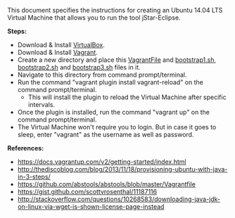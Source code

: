 This document specifies the instructions for creating an Ubuntu 14.04 LTS Virtual Machine that allows you to run the tool jStar-Eclipse.<br/>

<b>Steps:</b>

* Download & Install [VirtualBox](https://www.virtualbox.org/wiki/Downloads).<br/>
* Download & Install [Vagrant](https://www.vagrantup.com/downloads.html).<br/>
* Create a new directory and place this [VagrantFile](https://github.com/SoftwareEngineeringToolDemos/FSE-2011-jstar-eclipse/blob/master/build-vm/Vagrantfile) and [bootstrap1.sh](https://github.com/SoftwareEngineeringToolDemos/FSE-2011-jstar-eclipse/blob/master/build-vm/bootstrap1.sh), [bootstrap2.sh](https://github.com/SoftwareEngineeringToolDemos/FSE-2011-jstar-eclipse/blob/master/build-vm/bootstrap2.sh) and [bootstrap3.sh](https://github.com/SoftwareEngineeringToolDemos/FSE-2011-jstar-eclipse/blob/master/build-vm/bootstrap3.sh) files in it.<br/>
* Navigate to this directory from command prompt/terminal.<br/>
* Run the command "vagrant plugin install vagrant-reload" on the command prompt/terminal.<br/>
  * This will install the plugin to reload the Virtual Machine after specific intervals.<br/>
* Once the plugin is installed, run the command "vagrant up" on the command prompt/terminal.<br/>
* The Virtual Machine won't require you to login. But in case it goes to sleep, enter "vagrant" as the username as well as password.<br/>

<b>References:</b>

* https://docs.vagrantup.com/v2/getting-started/index.html
* http://thediscoblog.com/blog/2013/11/18/provisioning-ubuntu-with-java-in-3-steps/
* https://github.com/abstools/abstools/blob/master/Vagrantfile
* https://gist.github.com/scottvrosenthal/11187116
* http://stackoverflow.com/questions/10268583/downloading-java-jdk-on-linux-via-wget-is-shown-license-page-instead
